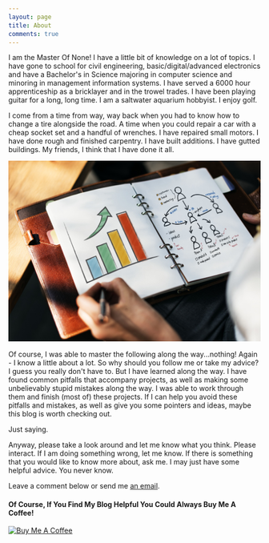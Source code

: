 ```yaml
---
layout: page
title: About
comments: true
---
```


I am the Master Of None! I have a little bit of knowledge on a lot of topics. I have gone to school for civil engineering, basic/digital/advanced electronics and have a Bachelor's in Science majoring in computer science and minoring in management information systems. I have served a 6000 hour apprenticeship as a bricklayer and in the trowel trades. I have been playing guitar for a long, long time. I am a saltwater aquarium hobbyist. I enjoy golf. 

I come from a time from way, way back when you had to know how to change a tire alongside the road. A time when you could repair a car with a cheap socket set and a handful of wrenches. I have repaired small motors. I have done rough and finished carpentry. I have built additions. I have gutted buildings. My friends, I think that I have done it all. 

![The Master Of None](/assets/images/barchart.jpg)

Of course, I was able to master the following along the way...nothing! Again - I know a little about a lot. So why should you follow me or take my advice? I guess you really don't have to. But I have learned along the way. I have found common pitfalls that accompany projects, as well as making some unbelievably stupid mistakes along the way. I was able to work through them and finish (most of) these projects. If I can help you avoid these pitfalls and mistakes, as well as give you some pointers and ideas, maybe this blog is worth checking out. 

Just saying.

Anyway, please take a look around and let me know what you think. Please interact. If I am doing something wrong, let me know. If there is something that you would like to know more about, ask me. I may just have some helpful advice. You never know.

Leave a comment below or send me [an email](ir1_2000@yahoo.com "Email Me!"). 


#### Of Course, If You Find My Blog Helpful You Could Always Buy Me A Coffee!

<a href="https://www.buymeacoffee.com/k3SHnXsgB" target="_blank"><img src="https://www.buymeacoffee.com/assets/img/custom_images/orange_img.png" alt="Buy Me A Coffee" style="height: auto !important;width: auto !important;" ></a>

